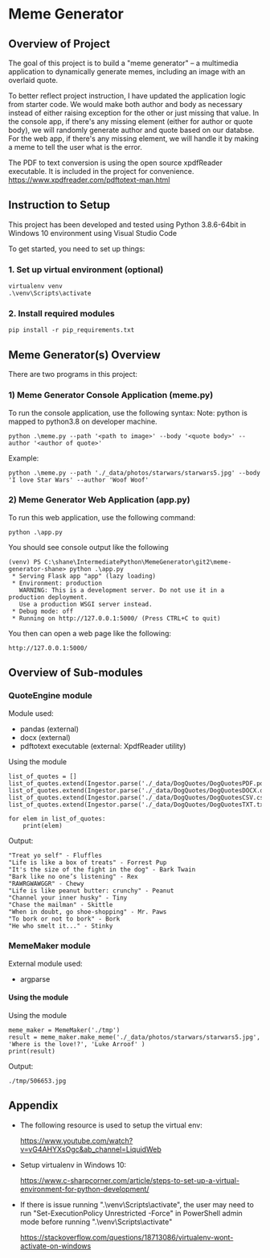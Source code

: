 # Meme Generator

## Overview of Project

The goal of this project is to build a "meme generator" – a multimedia application to dynamically generate memes, including an image with an overlaid quote.

To better reflect project instruction, I have updated the application logic from starter code. We would make both author and body as necessary instead of either raising exception for the other or just missing that value. In the console app, if there's any missing element (either for author or quote body), we will randomly generate author and quote based on our databse. For the web app, if there's any missing element, we will handle it by making a meme to tell the user what is the error.

The PDF to text conversion is using the open source xpdfReader executable. It is included in the project for convenience.
https://www.xpdfreader.com/pdftotext-man.html

## Instruction to Setup
This project has been developed and tested using Python 3.8.6-64bit in Windows 10 environment using Visual Studio Code

To get started, you need to set up things:

### 1. Set up virtual environment (optional)

```
virtualenv venv
.\venv\Scripts\activate
```

### 2. Install required modules
```
pip install -r pip_requirements.txt
```

## Meme Generator(s) Overview

There are two programs in this project:

### 1) Meme Generator Console Application (meme&#46;py)
To run the console application, use the following syntax:
Note: python is mapped to python3.8 on developer machine.

```
python .\meme.py --path '<path to image>' --body '<quote body>' --author '<author of quote>'
```
Example:
```
python .\meme.py --path './_data/photos/starwars/starwars5.jpg' --body 'I love Star Wars' --author 'Woof Woof'
```

### 2) Meme Generator Web Application (app&#46;py)
To run this web application, use the following command:
```
python .\app.py
```

You should see console output like the following
```
(venv) PS C:\shane\IntermediatePython\MemeGenerator\git2\meme-generator-shane> python .\app.py
 * Serving Flask app "app" (lazy loading)
 * Environment: production
   WARNING: This is a development server. Do not use it in a production deployment.
   Use a production WSGI server instead.
 * Debug mode: off
 * Running on http://127.0.0.1:5000/ (Press CTRL+C to quit)
```

You then can open a web page like the following:
```
http://127.0.0.1:5000/
```

## Overview of Sub-modules
### QuoteEngine module
Module used:
- pandas (external)
- docx (external)
- pdftotext executable (external: XpdfReader utility)

Using the module
```
list_of_quotes = []
list_of_quotes.extend(Ingestor.parse('./_data/DogQuotes/DogQuotesPDF.pdf'))
list_of_quotes.extend(Ingestor.parse('./_data/DogQuotes/DogQuotesDOCX.docx'))
list_of_quotes.extend(Ingestor.parse('./_data/DogQuotes/DogQuotesCSV.csv'))
list_of_quotes.extend(Ingestor.parse('./_data/DogQuotes/DogQuotesTXT.txt'))

for elem in list_of_quotes:
    print(elem)
```

Output:
```
"Treat yo self" - Fluffles
"Life is like a box of treats" - Forrest Pup
"It's the size of the fight in the dog" - Bark Twain
"Bark like no one’s listening" - Rex
"RAWRGWAWGGR" - Chewy
"Life is like peanut butter: crunchy" - Peanut
"Channel your inner husky" - Tiny
"Chase the mailman" - Skittle
"When in doubt, go shoe-shopping" - Mr. Paws
"To bork or not to bork" - Bork
"He who smelt it..." - Stinky
```

### MemeMaker module
External module used:
- argparse
#### Using the module
Using the module
```
meme_maker = MemeMaker('./tmp')
result = meme_maker.make_meme('./_data/photos/starwars/starwars5.jpg', 'Where is the love!?', 'Luke Arroof' )
print(result)
```

Output:
```
./tmp/506653.jpg
```


## Appendix
- The following resource is used to setup the virtual env:

    https://www.youtube.com/watch?v=vG4AHYXsOgc&ab_channel=LiquidWeb

- Setup virtualenv in Windows 10:

    https://www.c-sharpcorner.com/article/steps-to-set-up-a-virtual-environment-for-python-development/

- If there is issue running ".\venv\Scripts\activate", the user may need to run "Set-ExecutionPolicy Unrestricted -Force" in PowerShell admin mode before running ".\venv\Scripts\activate"

    https://stackoverflow.com/questions/18713086/virtualenv-wont-activate-on-windows

